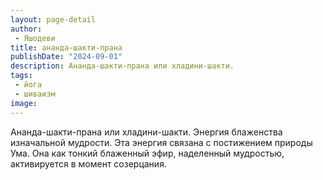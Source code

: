```yaml
---
layout: page-detail
author:
 - Яшодеви
title: ананда-шакти-прана
publishDate: "2024-09-01"
description: Ананда-шакти-прана или хладини-шакти.
tags:
 - йога
 - шиваизм
image: 
---
```


Ананда-шакти-прана или хладини-шакти.
Энергия блаженства изначальной мудрости. Эта энергия связана с постижением природы Ума. Она как тонкий блаженный эфир, наделенный мудростью, активируется в момент созерцания.

